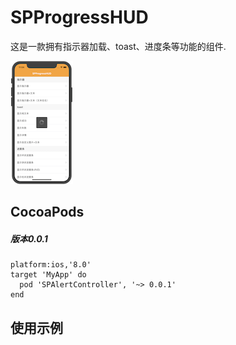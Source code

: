 # SPProgressHUD
这是一款拥有指示器加载、toast、进度条等功能的组件.

[![](https://raw.githubusercontent.com/SPStore/SPProgressHUD/master/Screetshots/1-small.png)](https://raw.githubusercontent.com/SPStore/SPProgressHUD/master/Screetshots/1.png)

## CocoaPods
##### 版本0.0.1
```
platform:ios,'8.0'
target 'MyApp' do
  pod 'SPAlertController', '~> 0.0.1'
end
```
## 使用示例
